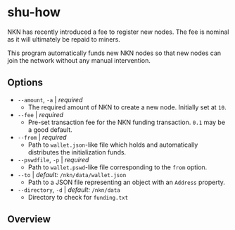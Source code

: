 # shu-how
NKN has recently introduced a fee to register new nodes. The fee is nominal as it will ultimately be repaid to miners.

This program automatically funds new NKN nodes so that new nodes can join the network without any manual intervention.

## Options
- `--amount`, `-a` | *required*
  - The required amount of NKN to create a new node. Initially set at `10`.
- `--fee` | *required*
  - Pre-set transaction fee for the NKN funding transaction. `0.1` may be a good default.
- `--from` | *required*
  - Path to `wallet.json`-like file which holds and automatically distributes the initialization funds.
- `--pswdfile`, `-p` | *required*
  - Path to `wallet.pswd`-like file corresponding to the `from` option.
- `--to` | *default:* `/nkn/data/wallet.json`
  - Path to a JSON file representing an object with an `Address` property.
- `--directory`, `-d` | *default:* `/nkn/data`
  - Directory to check for `funding.txt`

## Overview
